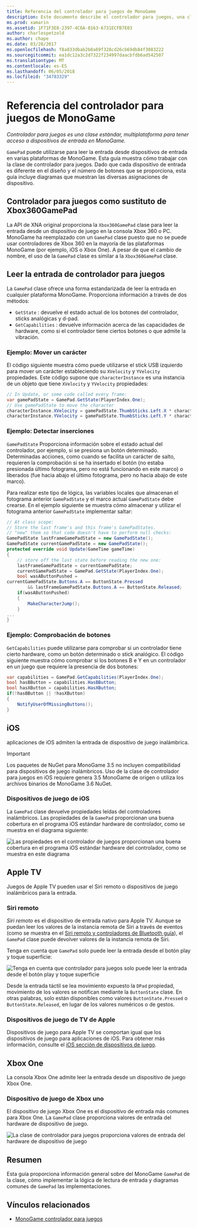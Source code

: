 ```yaml
---
title: Referencia del controlador para juegos de MonoGame
description: Este documento describe el controlador para juegos, una clase de multiplataforma para tener acceso a dispositivos de entrada en MonoGame. Describe cómo leer la entrada desde el controlador de juegos y proporciona código de ejemplo.
ms.prod: xamarin
ms.assetid: 1F71F3E8-2397-4C6A-8163-6731ECFB7E03
author: charlespetzold
ms.author: chape
ms.date: 03/28/2017
ms.openlocfilehash: f8a833dbab2b8a69f328cd26cb69db84f3083222
ms.sourcegitcommit: ea1dc12a3c2d7322f234997daacbfdb6ad542507
ms.translationtype: MT
ms.contentlocale: es-ES
ms.lasthandoff: 06/05/2018
ms.locfileid: "34783329"
---
```

# <a name="monogame-gamepad-reference"></a>Referencia del controlador para juegos de MonoGame

_Controlador para juegos es una clase estándar, multiplataforma para tener acceso a dispositivos de entrada en MonoGame._

`GamePad` puede utilizarse para leer la entrada desde dispositivos de entrada en varias plataformas de MonoGame. Esta guía muestra cómo trabajar con la clase de controlador para juegos. Dado que cada dispositivo de entrada es diferente en el diseño y el número de botones que se proporciona, esta guía incluye diagramas que muestran las diversas asignaciones de dispositivo.

## <a name="gamepad-as-a-replacement-for-xbox360gamepad"></a>Controlador para juegos como sustituto de Xbox360GamePad

La API de XNA original proporciona la `Xbox360GamePad` clase para leer la entrada desde un dispositivo de juego en la consola Xbox 360 o PC. MonoGame ha reemplazado con un `GamePad` clase puesto que no se puede usar controladores de Xbox 360 en la mayoría de las plataformas MonoGame (por ejemplo, iOS o Xbox One). A pesar de que el cambio de nombre, el uso de la `GamePad` clase es similar a la `Xbox360GamePad` clase.

## <a name="reading-input-from-gamepad"></a>Leer la entrada de controlador para juegos

La `GamePad` clase ofrece una forma estandarizada de leer la entrada en cualquier plataforma MonoGame. Proporciona información a través de dos métodos:

- `GetState` : devuelve el estado actual de los botones del controlador, sticks analógicas y d-pad.
- `GetCapabilities` : devuelve información acerca de las capacidades de hardware, como si el controlador tiene ciertos botones o que admite la vibración.

### <a name="example-moving-a-character"></a>Ejemplo: Mover un carácter

El código siguiente muestra cómo puede utilizarse el stick USB izquierdo para mover un carácter estableciendo su `XVelocity` y `YVelocity` propiedades. Este código supone que `characterInstance` es una instancia de un objeto que tiene `XVelocity` y `YVelocity` propiedades:

```csharp
// In Update, or some code called every frame:
var gamePadState = GamePad.GetState(PlayerIndex.One);
// Use gamePadState to move the character
characterInstance.XVelocity = gamePadState.ThumbSticks.Left.X * characterInstance.MaxSpeed;
characterInstance.YVelocity = gamePadState.ThumbSticks.Left.Y * characterInstance.MaxSpeed;
```

### <a name="example-detecting-pushes"></a>Ejemplo: Detectar inserciones

`GamePadState` Proporciona información sobre el estado actual del controlador, por ejemplo, si se presiona un botón determinado. Determinadas acciones, como cuando se facilita un carácter de salto, requieren la comprobación si se ha insertado el botón (no estaba presionada último fotograma, pero no está funcionando en este marco) o liberados (fue hacia abajo el último fotograma, pero no hacia abajo de este marco). 

Para realizar este tipo de lógica, las variables locales que almacenan el fotograma anterior `GamePadState` y el marco actual `GamePadState` debe crearse. En el ejemplo siguiente se muestra cómo almacenar y utilizar el fotograma anterior `GamePadState` implementar saltar:

```csharp
// At class scope:
// Store the last frame's and this frame's GamePadStates.
// "new" them so that code doesn't have to perform null checks:
GamePadState lastFrameGamePadState = new GamePadState();
GamePadState currentGamePadState = new GamePadState();
protected override void Update(GameTime gameTime)
{
    // store off the last state before reading the new one:
    lastFrameGamePadState = currentGamePadState;
    currentGamePadState = GamePad.GetState(PlayerIndex.One);
    bool wasAButtonPushed = 
currentGamePadState.Buttons.A == ButtonState.Pressed
        && lastFrameGamePadState.Buttons.A == ButtonState.Released;
    if(wasAButtonPushed)
    {
        MakeCharacterJump();
    }
...
}
```

### <a name="example-checking-for-buttons"></a>Ejemplo: Comprobación de botones

`GetCapabilities` puede utilizarse para comprobar si un controlador tiene cierto hardware, como un botón determinado o stick analógico. El código siguiente muestra cómo comprobar si los botones B e Y en un controlador en un juego que requiere la presencia de dos botones:

```csharp
var capabilities = GamePad.GetCapabilities(PlayerIndex.One);
bool hasBButton = capabilities.HasBButton;
bool hasXButton = capabilities.HasXButton;
if(!hasBButton || !hasXButton)
{
    NotifyUserOfMissingButtons();
}
```

## <a name="ios"></a>iOS

aplicaciones de iOS admiten la entrada de dispositivo de juego inalámbrica.

> [!IMPORTANT]
> Los paquetes de NuGet para MonoGame 3.5 no incluyen compatibilidad para dispositivos de juego inalámbricos. Uso de la clase de controlador para juegos en iOS requiere genera 3.5 MonoGame de origen o utiliza los archivos binarios de MonoGame 3.6 NuGet. 

### <a name="ios-game-controller"></a>Dispositivos de juego de iOS

La `GamePad` clase devuelve propiedades leídas del controladores inalámbricos. Las propiedades de la `GamePad` proporcionan una buena cobertura en el programa iOS estándar hardware de controlador, como se muestra en el diagrama siguiente:

![](input-images/image1.png "Las propiedades en el controlador de juegos proporcionan una buena cobertura en el programa iOS estándar hardware del controlador, como se muestra en este diagrama")

## <a name="apple-tv"></a>Apple TV

Juegos de Apple TV pueden usar el Siri remoto o dispositivos de juego inalámbricos para la entrada.

### <a name="siri-remote"></a>Siri remoto

*Siri remoto* es el dispositivo de entrada nativo para Apple TV. Aunque se puedan leer los valores de la instancia remota de Siri a través de eventos (como se muestra en el [Siri remoto y controladores de Bluetooth guía](~/ios/tvos/platform/remote-bluetooth.md)), el `GamePad` clase puede devolver valores de la instancia remota de Siri.

Tenga en cuenta que `GamePad` solo puede leer la entrada desde el botón play y toque superficie: 

![](input-images/image2.png "Tenga en cuenta que controlador para juegos solo puede leer la entrada desde el botón play y toque superficie")

Desde la entrada táctil se lea movimiento expuesto la `DPad` propiedad, movimiento de los valores se notifican mediante la `ButtonState` clase. En otras palabras, solo están disponibles como valores `ButtonState.Pressed` o `ButtonState.Released`, en lugar de los valores numéricos o de gestos.

### <a name="apple-tv-game-controller"></a>Dispositivos de juego de TV de Apple

Dispositivos de juego para Apple TV se comportan igual que los dispositivos de juego para aplicaciones de iOS. Para obtener más información, consulte el [iOS sección de dispositivos de juego](#iOS_Game_Controller). 

## <a name="xbox-one"></a>Xbox One

La consola Xbox One admite leer la entrada desde un dispositivo de juego Xbox One.

### <a name="xbox-one-game-controller"></a>Dispositivo de juego de Xbox uno

El dispositivo de juego Xbox One es el dispositivo de entrada más comunes para Xbox One. La `GamePad` clase proporciona valores de entrada del hardware de dispositivo de juego.

![](input-images/image3.png "La clase de controlador para juegos proporciona valores de entrada del hardware de dispositivo de juego")

## <a name="summary"></a>Resumen

Esta guía proporciona información general sobre del MonoGame `GamePad` de la clase, cómo implementar la lógica de lectura de entrada y diagramas comunes de `GamePad` las implementaciones.

## <a name="related-links"></a>Vínculos relacionados

- [MonoGame controlador para juegos](http://www.monogame.net/documentation/?page=T_Microsoft_Xna_Framework_Input_GamePad)
